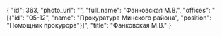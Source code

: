 {
    "id": 363,
    "photo_url": "",
    "full_name": "Фанковская М.В.",
    "offices": "[{\"id\": \"05-12\", \"name\": \"Прокуратура Минского района\", \"position\": \"Помощник прокурора\"}]",
    "title": "Фанковская М.В."
}